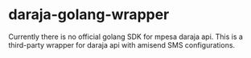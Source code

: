 # daraja-golang-wrapper
Currently there is no official golang SDK for mpesa daraja api. This is a third-party wrapper for daraja api with amisend SMS configurations.
